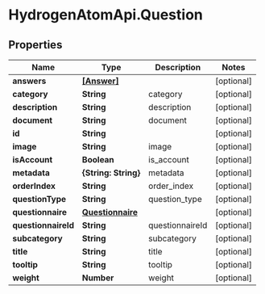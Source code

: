 # HydrogenAtomApi.Question

## Properties
Name | Type | Description | Notes
------------ | ------------- | ------------- | -------------
**answers** | [**[Answer]**](Answer.md) |  | [optional] 
**category** | **String** | category | [optional] 
**description** | **String** | description | [optional] 
**document** | **String** | document | [optional] 
**id** | **String** |  | [optional] 
**image** | **String** | image | [optional] 
**isAccount** | **Boolean** | is_account | [optional] 
**metadata** | **{String: String}** | metadata | [optional] 
**orderIndex** | **String** | order_index | [optional] 
**questionType** | **String** | question_type | [optional] 
**questionnaire** | [**Questionnaire**](Questionnaire.md) |  | [optional] 
**questionnaireId** | **String** | questionnaireId | [optional] 
**subcategory** | **String** | subcategory | [optional] 
**title** | **String** | title | [optional] 
**tooltip** | **String** | tooltip | [optional] 
**weight** | **Number** | weight | [optional] 


